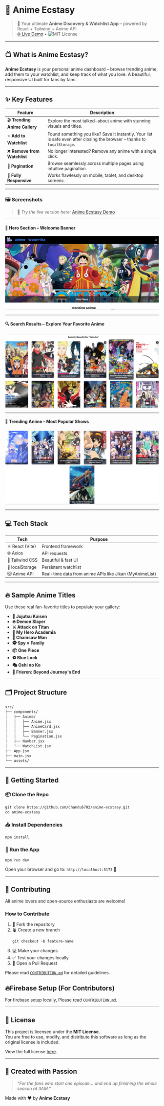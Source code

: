 
# 🌸 Anime Ecstasy

> 🎥 Your ultimate **Anime Discovery & Watchlist App** – powered by React + Tailwind + Anime API  
> [🌐 Live Demo](https://anime-ecstasy.chandrasekhara.me) • ![MIT License](https://img.shields.io/badge/license-MIT-green)

---

## 📺 What is Anime Ecstasy?

**Anime Ecstasy** is your personal anime dashboard – browse trending anime, add them to your watchlist, and keep track of what you love. A beautiful, responsive UI built for fans by fans.

---

## ✨ Key Features

| Feature | Description |
|--------|-------------|
| 🎬 **Trending Anime Gallery** | Explore the most talked-about anime with stunning visuals and titles. |
| ⭐ **Add to Watchlist** | Found something you like? Save it instantly. Your list is safe even after closing the browser – thanks to `localStorage`. |
| ❌ **Remove from Watchlist** | No longer interested? Remove any anime with a single click. |
| 📖 **Pagination** | Browse seamlessly across multiple pages using intuitive pagination. |
| 📱 **Fully Responsive** | Works flawlessly on mobile, tablet, and desktop screens. |

---

### 🖼️ Screenshots

> 🧪 *Try the live version here:* [Anime Ecstasy Demo](https://anime-ecstasy.chandrasekhara.me)

---

#### 🌸 Hero Section – Welcome Banner

![Hero Section](./public/screenshots/hero.png)

---

#### 🔍 Search Results – Explore Your Favorite Anime

![Search Results](./public/screenshots/search-results.png)

---

#### 📃 Trending Anime – Most Popular Shows

![Trending Anime](./public/screenshots/trending-anime.png)


---

## 💻 Tech Stack

| Tech | Purpose |
|------|---------|
| ⚛️ React (Vite) | Frontend framework |
| 🌐 Axios | API requests |
| 💨 Tailwind CSS | Beautiful & fast UI |
| 💾 localStorage | Persistent watchlist |
| 🐱 Anime API | Real-time data from anime APIs like Jikan (MyAnimeList) |

---

## 🔥 Sample Anime Titles

Use these real fan-favorite titles to populate your gallery:

- **🔮 Jujutsu Kaisen**
- **🔥 Demon Slayer**
- **⚔️ Attack on Titan**
- **🦸 My Hero Academia**
- **🧨 Chainsaw Man**
- **🕵️ Spy × Family**
- **📦 One Piece**
- **⚽ Blue Lock**
- **🎭 Oshi no Ko**
- **📜 Frieren: Beyond Journey's End**

---

## 🗂️ Project Structure

```
src/
├── components/
│   ├── Anime/
│   │   ├── Anime.jsx
│   │   ├── AnimeCard.jsx
│   │   ├── Banner.jsx
│   │   └── Pagination.jsx
│   ├── Navbar.jsx
│   └── WatchList.jsx
├── App.jsx
├── main.jsx
└── assets/
```

---

## 🚀 Getting Started

### 📦 Clone the Repo

```
git clone https://github.com/Chandu6702/anime-ecstasy.git
cd anime-ecstasy
```

### 📥 Install Dependencies

```
npm install
```

### 🧪 Run the App

```
npm run dev
```

Open your browser and go to: `http://localhost:5173` 🎉

---

## 🤝 Contributing

All anime lovers and open-source enthusiasts are welcome!

### How to Contribute

1. 🍴 Fork the repository  
2. 🪴 Create a new branch  
   ```
   git checkout -b feature-name
   ```
3. 💻 Make your changes  
4. ✅ Test your changes locally  
5. 🚀 Open a Pull Request

Please read [`CONTRIBUTION.md`](./CONTRIBUTION.md) for detailed guidelines.

## 🔥Firebase Setup (For Contributors)

For firebase setup locally, Please read [`CONTRIBUTION.md`](./CONTRIBUTION.md).

---

## 📄 License

This project is licensed under the **MIT License**.  
You are free to use, modify, and distribute this software as long as the original license is included.

View the full license [here](./LICENSE).

---

## 💖 Created with Passion

> _“For the fans who start one episode... and end up finishing the whole season at 3AM.”_

Made with ❤️ by **Anime Ecstasy**
